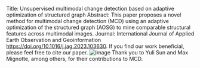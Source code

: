 Title: Unsupervised multimodal change detection based on adaptive optimization of structured graph 
Abstract: This paper proposes a novel method for  multimodal change detection (MCD) using an adaptive optimization of the structured graph (AOSG) to mine comparable structural features across multimodal images.
Journal: International Journal of Applied Earth Observation and Geoinformation
https://doi.org/10.1016/j.jag.2023.103630. If you find our work beneficial, please feel free to cite our paper. ![image](https://github.com/user-attachments/assets/ccff6fa9-97cc-4d2b-bfee-e655ec9c3f3c)
Thank you to Yuli Sun and Max Mignotte, among others, for their contributions to MCD.
